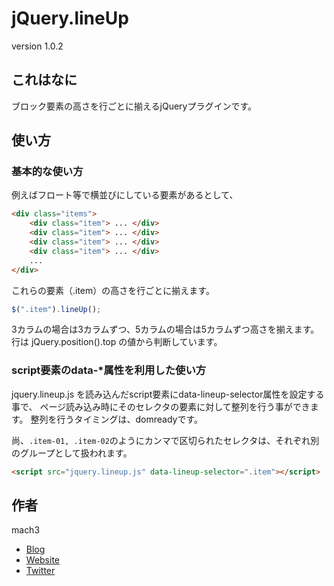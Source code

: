 
# jQuery.lineUp

version 1.0.2

## これはなに

ブロック要素の高さを行ごとに揃えるjQueryプラグインです。

## 使い方

### 基本的な使い方

例えばフロート等で横並びにしている要素があるとして、

```html
<div class="items">
	<div class="item"> ... </div>
	<div class="item"> ... </div>
	<div class="item"> ... </div>
	<div class="item"> ... </div>
	...
</div>
```

これらの要素（.item）の高さを行ごとに揃えます。

```js
$(".item").lineUp();
```

3カラムの場合は3カラムずつ、5カラムの場合は5カラムずつ高さを揃えます。
行は jQuery.position().top の値から判断しています。


### script要素のdata-*属性を利用した使い方

jquery.lineup.js を読み込んだscript要素にdata-lineup-selector属性を設定する事で、
ページ読み込み時にそのセレクタの要素に対して整列を行う事ができます。
整列を行うタイミングは、domreadyです。

尚、`.item-01, .item-02`のようにカンマで区切られたセレクタは、それぞれ別のグループとして扱われます。

```html
<script src="jquery.lineup.js" data-lineup-selector=".item"></script>
```


## 作者

mach3

- [Blog](http://blog.mach3.jp)
- [Website](http://www.mach3.jp)
- [Twitter](http://twitter.com/mach3ss)

